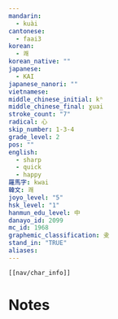 ```yaml
---
mandarin:
  - kuài
cantonese:
  - faai3
korean:
  - 쾌
korean_native: ""
japanese:
  - KAI
japanese_nanori: ""
vietnamese:
middle_chinese_initial: kʰ
middle_chinese_final: ɣuai
stroke_count: "7"
radical: 心
skip_number: 1-3-4
grade_level: 2
pos: ""
english:
  - sharp
  - quick
  - happy
羅馬字: kwai
韓文: 쾌
joyo_level: "5"
hsk_level: "1"
hanmun_edu_level: 中
danayo_id: 2099
mc_id: 1968
graphemic_classification: 叏
stand_in: "TRUE"
aliases:
---
```

```meta-bind-embed
[[nav/char_info]]
```

# Notes
